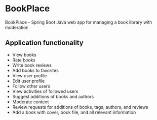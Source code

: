 # BookPlace
BookPlace - Spring Boot Java web app for managing a book library with moderation

## Application functionality
- View books
- Rate books
- Write book reviews
- Add books to favorites
- View user profile
- Edit user profile
- Follow other users
- View activities of followed users
- Suggest additions of books and authors
- Moderate content
- Review requests for additions of books, tags, authors, and reviews
- Add a book with cover, book file, and all relevant information
